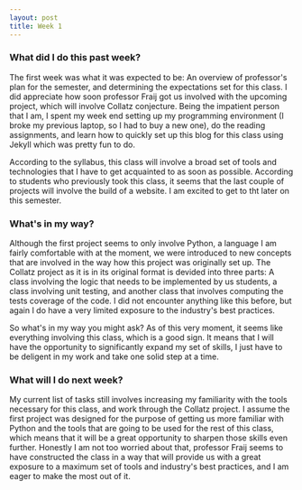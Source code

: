 ```yaml
---
layout: post
title: Week 1
---
```


### What did I do this past week?

The first week was what it was expected to be: An overview of professor's plan for the semester, and determining the expectations set for this class. I did appreciate how soon professor Fraij got us involved with the upcoming project, which will involve Collatz conjecture. Being the impatient person that I am, I spent my week end setting up my programming environment (I broke my previous laptop, so I had to buy a new one), do the reading assignments, and learn how to quickly set up this blog for this class using Jekyll which was pretty fun to do.

According to the syllabus, this class will involve a broad set of tools and technologies that I have to get acquainted to as soon as possible. According to students who previously took this class, it seems that the last couple of projects will involve the build of a website. I am excited to get to tht later on this semester.

### What's in my way?

Although the first project seems to only involve Python, a language I am fairly comfortable with at the moment, we were introduced to new concepts that are involved in the way how this project was originally set up. The Collatz project as it is in its original format is devided into three parts: A class involving the logic that needs to be implemented by us students, a class involving unit testing, and another class that involves computing the tests coverage of the code. I did not encounter anything like this before, but again I do have a very limited exposure to the industry's best practices. 

So what's in my way you might ask? As of this very moment, it seems like everything involving this class, which is a good sign. It means that I will have the opportunity to significantly expand my set of skills, I just have to be deligent in my work and take one solid step at a time.

### What will I do next week? 

My current list of tasks still involves increasing my familiarity with the tools necessary for this class, and work through the Collatz project. I assume the first project was designed for the purpose of getting us more familiar with Python and the tools that are going to be used for the rest of this class, which means that it will be a great opportunity to sharpen those skills even further. Honestly I am not too worried about that, professor Fraij seems to have constructed the class in a way that will provide us with a great exposure to a maximum set of tools and industry's best practices, and I am eager to make the most out of it.
